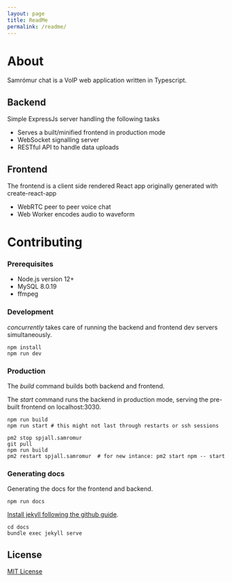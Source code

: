 ```yaml
---
layout: page
title: ReadMe
permalink: /readme/
---
```


# About

Samrómur chat is a VoIP web application written in Typescript.

## Backend
Simple ExpressJs server handling the following tasks
* Serves a built/minified frontend in production mode
* WebSocket signalling server
* RESTful API to handle data uploads

## Frontend
The frontend is a client side rendered React app originally generated with create-react-app
* WebRTC peer to peer voice chat
* Web Worker encodes audio to waveform

# Contributing


### Prerequisites
* Node.js version 12+
* MySQL 8.0.19
* ffmpeg

### Development
*concurrently* takes care of running the backend and frontend dev servers simultaneously.

```
npm install
npm run dev
```

### Production
The *build* command builds both backend and frontend.

The *start* command runs the backend in production mode, serving the pre-built frontend on localhost:3030.
```
npm run build
npm run start # this might not last through restarts or ssh sessions
```

```
pm2 stop spjall.samromur
git pull
npm run build
pm2 restart spjall.samromur  # for new intance: pm2 start npm -- start

```

### Generating docs

Generating the docs for the frontend and backend.
```
npm run docs
```

[Install jekyll following the github guide](https://docs.github.com/en/pages/setting-up-a-github-pages-site-with-jekyll/testing-your-github-pages-site-locally-with-jekyll).

```
cd docs
bundle exec jekyll serve
```

## License
[MIT License](/LICENSE)

